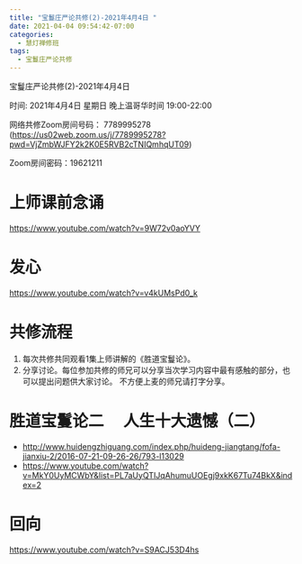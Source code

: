 ```yaml
---
title: "宝鬘庄严论共修(2)-2021年4月4日 "
date: 2021-04-04 09:54:42-07:00
categories:
  - 慧灯禅修班
tags:
  - 宝鬘庄严论共修
---
```

宝鬘庄严论共修(2)-2021年4月4日 

时间: 2021年4月4日 星期日 晚上温哥华时间 19:00-22:00  

网络共修Zoom房间号码： 7789995278 (<https://us02web.zoom.us/j/7789995278?pwd=VjZmbWJFY2k2K0E5RVB2cTNIQmhqUT09>)

Zoom房间密码：19621211

# 上师课前念诵

<https://www.youtube.com/watch?v=9W72v0aoYVY>

# 发心

<https://www.youtube.com/watch?v=v4kUMsPd0_k>

# 共修流程  

1. 每次共修共同观看1集上师讲解的《胜道宝鬘论》。
2. 分享讨论。每位参加共修的师兄可以分享当次学习内容中最有感触的部分，也可以提出问题供大家讨论。
不方便上麦的师兄请打字分享。

# 胜道宝鬘论二 　人生十大遗憾（二）

- <http://www.huidengzhiguang.com/index.php/huideng-jiangtang/fofa-jianxiu-2/2016-07-21-09-26-26/793-l13029>
- <https://www.youtube.com/watch?v=MkY0UyMCWbY&list=PL7aUyQTIJqAhumuUOEgj9xkK67Tu74BkX&index=2>

# 回向 

<https://www.youtube.com/watch?v=S9ACJ53D4hs>